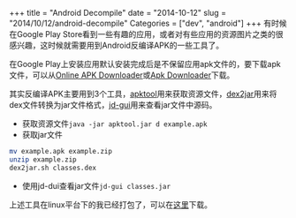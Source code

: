 +++
title = "Android Decompile"
date = "2014-10-12"
slug = "2014/10/12/android-decompile"
Categories = ["dev", "android"]
+++
有时候在Google Play Store看到一些有趣的应用，或者对有些应用的资源图片之类的很感兴趣，这时候就需要用到Android反编译APK的一些工具了。

<!-- more -->

在Google Play上安装应用默认安装完成后是不保留应用apk文件的，要下载apk文件，可以从[Online APK Downloader](http://apkleecher.com/)或[Apk Downloader](http://apps.evozi.com/apk-downloader/)下载。

其实反编译APK主要用到3个工具，[apktool](https://code.google.com/p/android-apktool/)用来获取资源文件，[dex2jar](https://code.google.com/p/dex2jar/)用来将dex文件转换为jar文件格式，[jd-gui](http://jd.benow.ca/)用来查看jar文件中源码。

+ 获取资源文件``java -jar apktool.jar d example.apk``
+ 获取jar文件

```bash
mv example.apk example.zip
unzip example.zip
dex2jar.sh classes.dex
```

+ 使用jd-dui查看jar文件``jd-gui classes.jar``

上述工具在linux平台下的我已经打包了，可以在<a href="/files/decompile.tgz">这里</a>下载。

